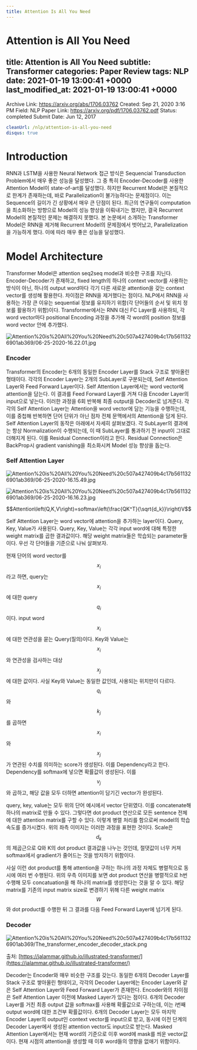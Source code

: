 ```yaml
---
title: Attention Is All You Need
---
```


# Attention is All You Need
title: Attention is All You Need
subtitle: Transformer
categories: Paper Review
tags: NLP
date: 2021-01-19 13:00:41 +0000
last_modified_at: 2021-01-19 13:00:41 +0000
---

Archive Link: https://arxiv.org/abs/1706.03762
Created: Sep 21, 2020 3:16 PM
Field: NLP
Paper Link: https://arxiv.org/pdf/1706.03762.pdf
Status: completed
Submit Date: Jun 12, 2017

```yaml
cleanUrl: /nlp/attention-is-all-you-need
disqus: true
```

# Introduction

RNN과 LSTM을 사용한 Neural Network 접근 방식은 Sequencial Transduction Problem에서 매우 좋은 성능을 달성했다. 그 중 특히 Encoder-Decoder를 사용한 Attention Model이 state-of-art를 달성했다. 하지만 Recurrent Model은 본질적으로 한계가 존재하는데, 바로 Parallelization이 불가능하다는 문제점이다. 이는 Sequence의 길이가 긴 상황에서 매우 큰 단점이 된다. 최근의 연구들이 computation을 최소화하는 방향으로 Model의 성능 향상을 이뤄내기는 했지만, 결국 Recurrent Model의 본질적인 문제는 해결하지 못했다. 본 논문에서 소개하는 Transformer Model은 RNN을 제거해 Recurrent Model의 문제점에서 벗어났고,  Parallelization을 가능하게 했다. 이에 따라 매우 좋은 성능을 달성했다.
# Model Architecture

Transformer Model은 attention seq2seq model과 비슷한 구조를 지닌다. Encoder-Decoder가 존재하고, fixed length의 하나의 context vector를 사용하는 방식이 아닌, 하나의 output word마다 각기 다른 새로운 attention을 갖는 context vector를 생성해 활용한다. 차이점은 RNN을 제거했다는 점이다. NLP에서 RNN을 사용하는 가장 큰 이유는 sequential 정보를 유지하기 위함(각 단어들의 순서 및 위치 정보를 활용하기 위함)이다. Transformer에서는 RNN 대신 FC Layer를 사용하되, 각 word vector마다 positional Encoding 과정을 추가해 각 word의 position 정보를 word vector 안에 추가했다.

![Attention%20is%20All%20You%20Need%20c507a427409b4c17b5611326901ab369/06-25-2020-16.22.01.jpg](/assets/images/2021-01-19-Attention-is-All-You-Need/06-25-2020-16.22.01.jpg)

### Encoder

Transformer의 Encoder는 6개의 동일한 Encoder Layer를 Stack 구조로 쌓아올린 형태이다. 각각의 Encoder Layer는 2개의 SubLayer로 구분되는데, Self Attention Layer와 Feed Forward Layer이다. Self Attention Layer에서는 word vector에 attention을 담는다. 이 결과를 Feed Forward Layer를 거쳐 다음 Encoder Layer의 input으로 넣는다. 이러한 과정을 6회 반복해 최종 output을 Decoder로 넘겨준다. 각각의 Self Attention Layer는 Attention을 word vector에 담는 기능을 수행하는데, 이를 중첩해 반복하면 단어 단위가 아닌 점차 전체 문맥에서의 Attention을 담게 된다. Self Attention Layer의 동작은 아래에서 자세히 살펴보겠다. 각 SubLayer의 결과에는 항상 Normalization이 수행되는데, 이 때 SubLayer를 통과하기 전 input이 그대로 더해지게 된다. 이를 Residual Connection이라고 한다. Residual Connection은  BackProp시 gradient vanishing을 최소화시켜 Model 성능 향상을 돕는다.

### Self Attention Layer

![Attention%20is%20All%20You%20Need%20c507a427409b4c17b5611326901ab369/06-25-2020-16.15.49.jpg](/assets/images/2021-01-19-Attention-is-All-You-Need/06-25-2020-16.15.49.jpg)

![Attention%20is%20All%20You%20Need%20c507a427409b4c17b5611326901ab369/06-25-2020-16.16.23.jpg](/assets/images/2021-01-19-Attention-is-All-You-Need/06-25-2020-16.16.23.jpg)

$$Attention\left(Q,K,V\right)=softmax\left(\frac{QK^T}{\sqrt{d_k}}\right)V$$

Self Attention Layer는 word vector에 attention을 추가하는 layer이다. Query, Key, Value가 사용된다. Query, Key, Value는 각각 input word에 대해 특정한 weight matrix를 곱한 결과값이다. 해당 weight matrix들은 학습되는 parameter들이다. 우선 각 단어들을 기준으로 나눠 살펴보자.

현재 단어의 word vector를 $$x_i$$라고 하면, query는 $$x_i$$에 대한 query $$q_i$$이다. input word $$x_i$$에 대한 연관성을 묻는 Query(질의)이다. Key와 Value는 $$x_i$$와 연관성을 검사하는 대상 $$x_j$$에 대한 값이다. 사실 Key와 Value는 동일한 값인데, 사용되는 위치만이 다르다. $$q_i$$와 $$k_j$$를 곱하면 $$x_i$$와 $$x_j$$가 연관된 수치를 의미하는 score가 생성된다. 이를 Dependency라고 한다. Dependency를 softmax에 넣으면 확률값이 생성된다. 이를 $$v_j$$와 곱하고, 해당 값을 모두 더하면 attention이 담기긴 vector가 완성된다.

query, key, value는 모두 위의 단어 예시에서 vector 단위였다. 이를 concatenate해 하나의 matrix로 만들 수 있다. 그렇다면 dot product 연산으로 모든 sentence 전체에 대한 attention matrix를 구할 수 있다. 이렇게 병렬 처리를 함으로써 model의 학습 속도를 증가시켰다. 위의 좌측 이미지는 이러한 과정을 표현한 것이다. Scale은 $$d_k$$의 제곱근으로 Q와 K의 dot product 결과값을 나누는 것인데, 절댓값이 너무 커져 softmax에서 gradient가 줄어드는 것을 방지하기 위함이다.

사실 이런 dot product를 통해 attention을 구하는 하나의 과정 자체도 병렬적으로 동시에 여러 번 수행된다. 위의 우측 이미지를 보면 dot product 연산을 병렬적으로 h번 수행해 모두 concatuation을 해 하나의 matrix를 생성한다는 것을 알 수 있다. 해당 matrix를 기존의 input matrix size로 변경하기 위해 다른 weight matrix $$W$$와 dot product를 수행한 뒤 그 결과를 다음 Feed Forward Layer에 넘기게 된다.

### Decoder

![Attention%20is%20All%20You%20Need%20c507a427409b4c17b5611326901ab369/The_transformer_encoder_decoder_stack.png](/assets/images/2021-01-19-Attention-is-All-You-Need/The_transformer_encoder_decoder_stack.png)

출처: [https://jalammar.github.io/illustrated-transformer/](https://jalammar.github.io/illustrated-transformer/)

Decoder는 Encoder와 매우 비슷한 구조를 갖는다. 동일한 6개의 Decoder Layer를 Stack 구조로 쌓아올린 형태이고, 각각의 Decoder Layer에는 Encoder Layer와 같은 Self Attention Layer와 Feed Forward Layer가 존재한다. Encoder와의 차이점은 Self Attention Layer 이전에 Masked Layer가 있다는 점이다. 6개의 Decoder Layer를 거친 최종 output 값을 softmax를 사용해 확률값으로 구하는데, 이는 i번째 output word에 대한 조건부 확률값이다. 6개의 Decoder Layer는 모두 마지막 Encoder Layer의 output인 context vector를 input으로 받고, 동시에 이전 단계의 Decoder Layer에서 생성된 attention vector도 input으로 받는다. Masked Attention Layer에서는 현재 word의 기준으로 이후 word에 mask를 씌운 vector값이다. 현재 시점의 attention을 생성할 때 이후 word들의 영향을 없애기 위함이다.
